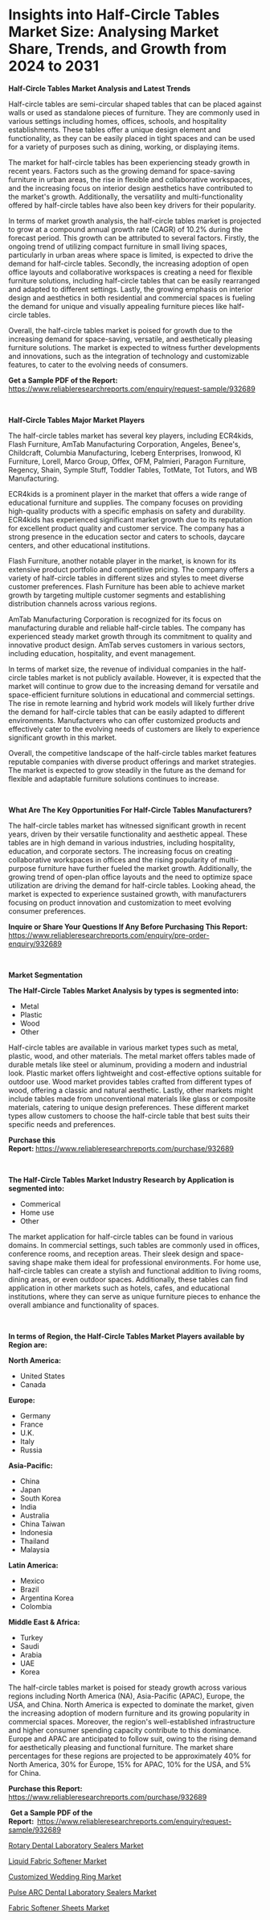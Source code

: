 <p><h1>Insights into Half-Circle Tables Market Size: Analysing Market Share, Trends, and Growth from 2024 to 2031</h1></p><p><strong>Half-Circle Tables Market Analysis and Latest Trends</strong></p>
<p><p>Half-circle tables are semi-circular shaped tables that can be placed against walls or used as standalone pieces of furniture. They are commonly used in various settings including homes, offices, schools, and hospitality establishments. These tables offer a unique design element and functionality, as they can be easily placed in tight spaces and can be used for a variety of purposes such as dining, working, or displaying items.</p><p>The market for half-circle tables has been experiencing steady growth in recent years. Factors such as the growing demand for space-saving furniture in urban areas, the rise in flexible and collaborative workspaces, and the increasing focus on interior design aesthetics have contributed to the market's growth. Additionally, the versatility and multi-functionality offered by half-circle tables have also been key drivers for their popularity.</p><p>In terms of market growth analysis, the half-circle tables market is projected to grow at a compound annual growth rate (CAGR) of 10.2% during the forecast period. This growth can be attributed to several factors. Firstly, the ongoing trend of utilizing compact furniture in small living spaces, particularly in urban areas where space is limited, is expected to drive the demand for half-circle tables. Secondly, the increasing adoption of open office layouts and collaborative workspaces is creating a need for flexible furniture solutions, including half-circle tables that can be easily rearranged and adapted to different settings. Lastly, the growing emphasis on interior design and aesthetics in both residential and commercial spaces is fueling the demand for unique and visually appealing furniture pieces like half-circle tables.</p><p>Overall, the half-circle tables market is poised for growth due to the increasing demand for space-saving, versatile, and aesthetically pleasing furniture solutions. The market is expected to witness further developments and innovations, such as the integration of technology and customizable features, to cater to the evolving needs of consumers.</p></p>
<p><strong>Get a Sample PDF of the Report:&nbsp;</strong> <a href="https://www.reliableresearchreports.com/enquiry/request-sample/932689">https://www.reliableresearchreports.com/enquiry/request-sample/932689</a></p>
<p>&nbsp;</p>
<p><strong>Half-Circle Tables Major Market Players</strong></p>
<p><p>The half-circle tables market has several key players, including ECR4kids, Flash Furniture, AmTab Manufacturing Corporation, Angeles, Benee's, Childcraft, Columbia Manufacturing, Iceberg Enterprises, Ironwood, KI Furniture, Lorell, Marco Group, Offex, OFM, Palmieri, Paragon Furniture, Regency, Shain, Symple Stuff, Toddler Tables, TotMate, Tot Tutors, and WB Manufacturing. </p><p>ECR4kids is a prominent player in the market that offers a wide range of educational furniture and supplies. The company focuses on providing high-quality products with a specific emphasis on safety and durability. ECR4kids has experienced significant market growth due to its reputation for excellent product quality and customer service. The company has a strong presence in the education sector and caters to schools, daycare centers, and other educational institutions. </p><p>Flash Furniture, another notable player in the market, is known for its extensive product portfolio and competitive pricing. The company offers a variety of half-circle tables in different sizes and styles to meet diverse customer preferences. Flash Furniture has been able to achieve market growth by targeting multiple customer segments and establishing distribution channels across various regions. </p><p>AmTab Manufacturing Corporation is recognized for its focus on manufacturing durable and reliable half-circle tables. The company has experienced steady market growth through its commitment to quality and innovative product design. AmTab serves customers in various sectors, including education, hospitality, and event management. </p><p>In terms of market size, the revenue of individual companies in the half-circle tables market is not publicly available. However, it is expected that the market will continue to grow due to the increasing demand for versatile and space-efficient furniture solutions in educational and commercial settings. The rise in remote learning and hybrid work models will likely further drive the demand for half-circle tables that can be easily adapted to different environments. Manufacturers who can offer customized products and effectively cater to the evolving needs of customers are likely to experience significant growth in this market.</p><p>Overall, the competitive landscape of the half-circle tables market features reputable companies with diverse product offerings and market strategies. The market is expected to grow steadily in the future as the demand for flexible and adaptable furniture solutions continues to increase.</p></p>
<p>&nbsp;</p>
<p><strong>What Are The Key Opportunities For Half-Circle Tables Manufacturers?</strong></p>
<p><p>The half-circle tables market has witnessed significant growth in recent years, driven by their versatile functionality and aesthetic appeal. These tables are in high demand in various industries, including hospitality, education, and corporate sectors. The increasing focus on creating collaborative workspaces in offices and the rising popularity of multi-purpose furniture have further fueled the market growth. Additionally, the growing trend of open-plan office layouts and the need to optimize space utilization are driving the demand for half-circle tables. Looking ahead, the market is expected to experience sustained growth, with manufacturers focusing on product innovation and customization to meet evolving consumer preferences.</p></p>
<p><strong>Inquire or Share Your Questions If Any Before Purchasing This Report:</strong> <a href="https://www.reliableresearchreports.com/enquiry/pre-order-enquiry/932689">https://www.reliableresearchreports.com/enquiry/pre-order-enquiry/932689</a></p>
<p>&nbsp;</p>
<p><strong>Market Segmentation</strong></p>
<p><strong>The Half-Circle Tables Market Analysis by types is segmented into:</strong></p>
<p><ul><li>Metal</li><li>Plastic</li><li>Wood</li><li>Other</li></ul></p>
<p><p>Half-circle tables are available in various market types such as metal, plastic, wood, and other materials. The metal market offers tables made of durable metals like steel or aluminum, providing a modern and industrial look. Plastic market offers lightweight and cost-effective options suitable for outdoor use. Wood market provides tables crafted from different types of wood, offering a classic and natural aesthetic. Lastly, other markets might include tables made from unconventional materials like glass or composite materials, catering to unique design preferences. These different market types allow customers to choose the half-circle table that best suits their specific needs and preferences.</p></p>
<p><strong>Purchase this Report:&nbsp;</strong><a href="https://www.reliableresearchreports.com/purchase/932689">https://www.reliableresearchreports.com/purchase/932689</a></p>
<p>&nbsp;</p>
<p><strong>The Half-Circle Tables Market Industry Research by Application is segmented into:</strong></p>
<p><ul><li>Commerical</li><li>Home use</li><li>Other</li></ul></p>
<p><p>The market application for half-circle tables can be found in various domains. In commercial settings, such tables are commonly used in offices, conference rooms, and reception areas. Their sleek design and space-saving shape make them ideal for professional environments. For home use, half-circle tables can create a stylish and functional addition to living rooms, dining areas, or even outdoor spaces. Additionally, these tables can find application in other markets such as hotels, cafes, and educational institutions, where they can serve as unique furniture pieces to enhance the overall ambiance and functionality of spaces.</p></p>
<p>&nbsp;</p>
<p><strong>In terms of Region, the Half-Circle Tables Market Players available by Region are:</strong></p>
<p>
    <p> <strong> North America: </strong>
        <ul>
            <li>United States</li>
            <li>Canada</li>
        </ul>
        </p> 
    <p> <strong> Europe: </strong>
        <ul>
            <li>Germany</li>
            <li>France</li>
            <li>U.K.</li>
            <li>Italy</li>
            <li>Russia</li>
        </ul>
        </p> 
    <p> <strong> Asia-Pacific: </strong>
        <ul>
            <li>China</li>
            <li>Japan</li>
            <li>South Korea</li>
            <li>India</li>
            <li>Australia</li>
            <li>China Taiwan</li>
            <li>Indonesia</li>
            <li>Thailand</li>
            <li>Malaysia</li>
        </ul>
        </p> 
    <p> <strong> Latin America: </strong>
        <ul>
            <li>Mexico</li>
            <li>Brazil</li>
            <li>Argentina Korea</li>
            <li>Colombia</li>
        </ul>
        </p> 
    <p> <strong> Middle East & Africa: </strong>
        <ul>
            <li>Turkey</li>
            <li>Saudi</li>
            <li>Arabia</li>
            <li>UAE</li>
            <li>Korea</li>
        </ul>
    </p>
    </p>
<p><p>The half-circle tables market is poised for steady growth across various regions including North America (NA), Asia-Pacific (APAC), Europe, the USA, and China. North America is expected to dominate the market, given the increasing adoption of modern furniture and its growing popularity in commercial spaces. Moreover, the region's well-established infrastructure and higher consumer spending capacity contribute to this dominance. Europe and APAC are anticipated to follow suit, owing to the rising demand for aesthetically pleasing and functional furniture. The market share percentages for these regions are projected to be approximately 40% for North America, 30% for Europe, 15% for APAC, 10% for the USA, and 5% for China.</p></p>
<p><strong>Purchase this Report: </strong><a href="https://www.reliableresearchreports.com/purchase/932689">https://www.reliableresearchreports.com/purchase/932689</a></p>
<p>&nbsp;<strong>Get a Sample PDF of the Report:&nbsp;&nbsp;</strong><a href="https://www.reliableresearchreports.com/enquiry/request-sample/932689">https://www.reliableresearchreports.com/enquiry/request-sample/932689</a></p>
<p><strong></strong></p>
<p><p><a href="https://github.com/moyahfrancoestellec51j635wcx/Market-Research-Report-List-1/blob/main/rotary-dental-laboratory-sealers-market.md">Rotary Dental Laboratory Sealers Market</a></p><p><a href="https://medium.com/@elyssablick/liquid-fabric-softener-market-size-and-market-trends-complete-industry-overview-2024-to-2031-d20674bc7607">Liquid Fabric Softener Market</a></p><p><a href="https://medium.com/@elyssablick/customized-wedding-ring-market-insights-into-market-cagr-market-trends-and-growth-strategies-bbd7656d6cf9">Customized Wedding Ring Market</a></p><p><a href="https://github.com/biheemgalvinlouises6hokrh3h/Market-Research-Report-List-1/blob/main/pulse-arc-dental-laboratory-sealers-market.md">Pulse ARC Dental Laboratory Sealers Market</a></p><p><a href="https://medium.com/@elyssablick/fabric-softener-sheets-market-the-key-to-successful-business-strategy-forecast-till-2031-bbc4c040f0a4">Fabric Softener Sheets Market</a></p></p>